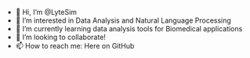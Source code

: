 - 👋 Hi, I’m @LyteSim
- 👀 I’m interested in Data Analysis and Natural Language Processing
- 🌱 I’m currently learning data analysis tools for Biomedical applications 
- 💞️ I’m looking to collaborate!
- 📫 How to reach me: Here on GitHub

<!---
LyteSim/LyteSim is a ✨ special ✨ repository because its `README.md` (this file) appears on your GitHub profile.
You can click the Preview link to take a look at your changes.
--->
